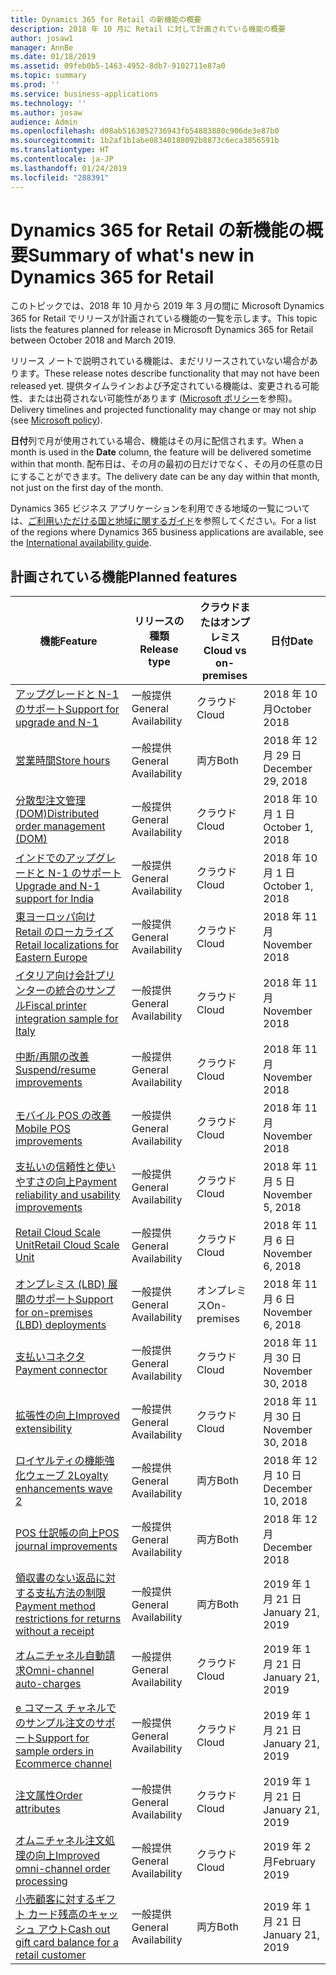 ```yaml
---
title: Dynamics 365 for Retail の新機能の概要
description: 2018 年 10 月に Retail に対して計画されている機能の概要
author: josaw1
manager: AnnBe
ms.date: 01/18/2019
ms.assetid: 09feb0b5-1463-4952-8db7-9102711e87a0
ms.topic: summary
ms.prod: ''
ms.service: business-applications
ms.technology: ''
ms.author: josaw
audience: Admin
ms.openlocfilehash: d08ab5163052736943fb54883880c906de3e87b0
ms.sourcegitcommit: 1b2af1b1abe08340188092b8873c6eca3856591b
ms.translationtype: HT
ms.contentlocale: ja-JP
ms.lasthandoff: 01/24/2019
ms.locfileid: "288391"
---
```

# <a name="summary-of-whats-new-in-dynamics-365-for-retail"></a><span data-ttu-id="22d13-103">Dynamics 365 for Retail の新機能の概要</span><span class="sxs-lookup"><span data-stu-id="22d13-103">Summary of what's new in Dynamics 365 for Retail</span></span>

<span data-ttu-id="22d13-104">このトピックでは、2018 年 10 月から 2019 年 3 月の間に Microsoft Dynamics 365 for Retail でリリースが計画されている機能の一覧を示します。</span><span class="sxs-lookup"><span data-stu-id="22d13-104">This topic lists the features planned for release in Microsoft Dynamics 365 for Retail between October 2018 and March 2019.</span></span> 

<span data-ttu-id="22d13-105">リリース ノートで説明されている機能は、まだリリースされていない場合があります。</span><span class="sxs-lookup"><span data-stu-id="22d13-105">These release notes describe functionality that may not have been released yet.</span></span> <span data-ttu-id="22d13-106">提供タイムラインおよび予定されている機能は、変更される可能性、または出荷されない可能性があります ([Microsoft ポリシー](https://go.microsoft.com/fwlink/p/?linkid=2007332)を参照)。</span><span class="sxs-lookup"><span data-stu-id="22d13-106">Delivery timelines and projected functionality may change or may not ship (see [Microsoft policy](https://go.microsoft.com/fwlink/p/?linkid=2007332)).</span></span>

<span data-ttu-id="22d13-107">**日付**列で月が使用されている場合、機能はその月に配信されます。</span><span class="sxs-lookup"><span data-stu-id="22d13-107">When a month is used in the **Date** column, the feature will be delivered sometime within that month.</span></span> <span data-ttu-id="22d13-108">配布日は、その月の最初の日だけでなく、その月の任意の日にすることができます。</span><span class="sxs-lookup"><span data-stu-id="22d13-108">The delivery date can be any day within that month, not just on the first day of the month.</span></span>
    
<span data-ttu-id="22d13-109">Dynamics 365 ビジネス アプリケーションを利用できる地域の一覧については、[ご利用いただける国と地域に関するガイド](https://aka.ms/dynamics_365_international_availability_deck)を参照してください。</span><span class="sxs-lookup"><span data-stu-id="22d13-109">For a list of the regions where Dynamics 365 business applications are available, see the [International availability guide](https://aka.ms/dynamics_365_international_availability_deck).</span></span> 


## <a name="planned-features"></a><span data-ttu-id="22d13-110">計画されている機能</span><span class="sxs-lookup"><span data-stu-id="22d13-110">Planned features</span></span>

| <span data-ttu-id="22d13-111">機能</span><span class="sxs-lookup"><span data-stu-id="22d13-111">Feature</span></span>                     | <span data-ttu-id="22d13-112">リリースの種類</span><span class="sxs-lookup"><span data-stu-id="22d13-112">Release type</span></span>   | <span data-ttu-id="22d13-113">クラウドまたはオンプレミス</span><span class="sxs-lookup"><span data-stu-id="22d13-113">Cloud vs on-premises</span></span>                      |<span data-ttu-id="22d13-114">日付</span><span class="sxs-lookup"><span data-stu-id="22d13-114">Date</span></span> |
|-----------------------------|----------------|----------------------------------------------|-----------------------|
|[<span data-ttu-id="22d13-115">アップグレードと N-1 のサポート</span><span class="sxs-lookup"><span data-stu-id="22d13-115">Support for upgrade and N-1</span></span>](support-upgrade-n-1-ax2012.md)     |<span data-ttu-id="22d13-116">一般提供</span><span class="sxs-lookup"><span data-stu-id="22d13-116">General Availability</span></span>   |  <span data-ttu-id="22d13-117">クラウド</span><span class="sxs-lookup"><span data-stu-id="22d13-117">Cloud</span></span>  |<span data-ttu-id="22d13-118">2018 年 10 月</span><span class="sxs-lookup"><span data-stu-id="22d13-118">October 2018</span></span>   |
|[<span data-ttu-id="22d13-119">営業時間</span><span class="sxs-lookup"><span data-stu-id="22d13-119">Store hours</span></span>](store-hours.md)        |<span data-ttu-id="22d13-120">一般提供</span><span class="sxs-lookup"><span data-stu-id="22d13-120">General Availability</span></span>    | <span data-ttu-id="22d13-121">両方</span><span class="sxs-lookup"><span data-stu-id="22d13-121">Both</span></span>    | <span data-ttu-id="22d13-122">2018 年 12 月 29 日</span><span class="sxs-lookup"><span data-stu-id="22d13-122">December 29, 2018</span></span>     |
|[<span data-ttu-id="22d13-123">分散型注文管理 (DOM)</span><span class="sxs-lookup"><span data-stu-id="22d13-123">Distributed order management (DOM)</span></span>](distributed-order-management.md)   |<span data-ttu-id="22d13-124">一般提供</span><span class="sxs-lookup"><span data-stu-id="22d13-124">General Availability</span></span>     |   <span data-ttu-id="22d13-125">クラウド</span><span class="sxs-lookup"><span data-stu-id="22d13-125">Cloud</span></span>  |<span data-ttu-id="22d13-126">2018 年 10 月 1 日</span><span class="sxs-lookup"><span data-stu-id="22d13-126">October 1, 2018</span></span>      |
|[<span data-ttu-id="22d13-127">インドでのアップグレードと N-1 のサポート</span><span class="sxs-lookup"><span data-stu-id="22d13-127">Upgrade and N-1 support for India</span></span>](retail-upgrade-n-1-india.md)     |<span data-ttu-id="22d13-128">一般提供</span><span class="sxs-lookup"><span data-stu-id="22d13-128">General Availability</span></span>   |   <span data-ttu-id="22d13-129">クラウド</span><span class="sxs-lookup"><span data-stu-id="22d13-129">Cloud</span></span>  |<span data-ttu-id="22d13-130">2018 年 10 月 1 日</span><span class="sxs-lookup"><span data-stu-id="22d13-130">October 1, 2018</span></span> |
|[<span data-ttu-id="22d13-131">東ヨーロッパ向け Retail のローカライズ</span><span class="sxs-lookup"><span data-stu-id="22d13-131">Retail localizations for Eastern Europe</span></span>](retail-localization-eastern-europe.md) |<span data-ttu-id="22d13-132">一般提供</span><span class="sxs-lookup"><span data-stu-id="22d13-132">General Availability</span></span>  |  <span data-ttu-id="22d13-133">クラウド</span><span class="sxs-lookup"><span data-stu-id="22d13-133">Cloud</span></span>  |<span data-ttu-id="22d13-134">2018 年 11 月</span><span class="sxs-lookup"><span data-stu-id="22d13-134">November 2018</span></span>  |
|[<span data-ttu-id="22d13-135">イタリア向け会計プリンターの統合のサンプル</span><span class="sxs-lookup"><span data-stu-id="22d13-135">Fiscal printer integration sample for Italy</span></span>](fiscal-printer-integration-sample-italy.md)  |<span data-ttu-id="22d13-136">一般提供</span><span class="sxs-lookup"><span data-stu-id="22d13-136">General Availability</span></span>  |   <span data-ttu-id="22d13-137">クラウド</span><span class="sxs-lookup"><span data-stu-id="22d13-137">Cloud</span></span>|<span data-ttu-id="22d13-138">2018 年 11 月</span><span class="sxs-lookup"><span data-stu-id="22d13-138">November 2018</span></span> |
|[<span data-ttu-id="22d13-139">中断/再開の改善</span><span class="sxs-lookup"><span data-stu-id="22d13-139">Suspend/resume improvements</span></span>](suspend-resume-improvements.md)  |<span data-ttu-id="22d13-140">一般提供</span><span class="sxs-lookup"><span data-stu-id="22d13-140">General Availability</span></span>  |   <span data-ttu-id="22d13-141">クラウド</span><span class="sxs-lookup"><span data-stu-id="22d13-141">Cloud</span></span>|<span data-ttu-id="22d13-142">2018 年 11 月</span><span class="sxs-lookup"><span data-stu-id="22d13-142">November 2018</span></span> |
|[<span data-ttu-id="22d13-143">モバイル POS の改善</span><span class="sxs-lookup"><span data-stu-id="22d13-143">Mobile POS improvements</span></span>](mobile-pos-improvements.md)  |<span data-ttu-id="22d13-144">一般提供</span><span class="sxs-lookup"><span data-stu-id="22d13-144">General Availability</span></span>  |   <span data-ttu-id="22d13-145">クラウド</span><span class="sxs-lookup"><span data-stu-id="22d13-145">Cloud</span></span>|<span data-ttu-id="22d13-146">2018 年 11 月</span><span class="sxs-lookup"><span data-stu-id="22d13-146">November 2018</span></span> |
|[<span data-ttu-id="22d13-147">支払いの信頼性と使いやすさの向上</span><span class="sxs-lookup"><span data-stu-id="22d13-147">Payment reliability and usability improvements</span></span>](payment-processing.md)  |<span data-ttu-id="22d13-148">一般提供</span><span class="sxs-lookup"><span data-stu-id="22d13-148">General Availability</span></span>   |  <span data-ttu-id="22d13-149">クラウド</span><span class="sxs-lookup"><span data-stu-id="22d13-149">Cloud</span></span>   |<span data-ttu-id="22d13-150">2018 年 11 月 5 日</span><span class="sxs-lookup"><span data-stu-id="22d13-150">November 5, 2018</span></span>       |
|[<span data-ttu-id="22d13-151">Retail Cloud Scale Unit</span><span class="sxs-lookup"><span data-stu-id="22d13-151">Retail Cloud Scale Unit</span></span>](retail-cloud-scale-unit.md)                  |<span data-ttu-id="22d13-152">一般提供</span><span class="sxs-lookup"><span data-stu-id="22d13-152">General Availability</span></span>     | <span data-ttu-id="22d13-153">クラウド</span><span class="sxs-lookup"><span data-stu-id="22d13-153">Cloud</span></span>    |<span data-ttu-id="22d13-154">2018 年 11 月 6 日</span><span class="sxs-lookup"><span data-stu-id="22d13-154">November 6, 2018</span></span>       |
|[<span data-ttu-id="22d13-155">オンプレミス (LBD) 展開のサポート</span><span class="sxs-lookup"><span data-stu-id="22d13-155">Support for on-premises (LBD) deployments</span></span>](support-premises-local-business-data-deployments.md) |<span data-ttu-id="22d13-156">一般提供</span><span class="sxs-lookup"><span data-stu-id="22d13-156">General Availability</span></span> |<span data-ttu-id="22d13-157">オンプレミス</span><span class="sxs-lookup"><span data-stu-id="22d13-157">On-premises</span></span>     |<span data-ttu-id="22d13-158">2018 年 11 月 6 日</span><span class="sxs-lookup"><span data-stu-id="22d13-158">November 6, 2018</span></span> |   
|[<span data-ttu-id="22d13-159">支払いコネクタ</span><span class="sxs-lookup"><span data-stu-id="22d13-159">Payment connector</span></span>](payment-connector.md)                            |<span data-ttu-id="22d13-160">一般提供</span><span class="sxs-lookup"><span data-stu-id="22d13-160">General Availability</span></span>      | <span data-ttu-id="22d13-161">クラウド</span><span class="sxs-lookup"><span data-stu-id="22d13-161">Cloud</span></span>    |<span data-ttu-id="22d13-162">2018 年 11 月 30 日</span><span class="sxs-lookup"><span data-stu-id="22d13-162">November 30, 2018</span></span>        |
|[<span data-ttu-id="22d13-163">拡張性の向上</span><span class="sxs-lookup"><span data-stu-id="22d13-163">Improved extensibility</span></span>](improved-extensibility.md)  |<span data-ttu-id="22d13-164">一般提供</span><span class="sxs-lookup"><span data-stu-id="22d13-164">General Availability</span></span>           |    <span data-ttu-id="22d13-165">クラウド</span><span class="sxs-lookup"><span data-stu-id="22d13-165">Cloud</span></span> |<span data-ttu-id="22d13-166">2018 年 11 月 30 日</span><span class="sxs-lookup"><span data-stu-id="22d13-166">November 30, 2018</span></span>   |
|[<span data-ttu-id="22d13-167">ロイヤルティの機能強化ウェーブ 2</span><span class="sxs-lookup"><span data-stu-id="22d13-167">Loyalty enhancements wave 2</span></span>](loyalty-november-18.md)|<span data-ttu-id="22d13-168">一般提供</span><span class="sxs-lookup"><span data-stu-id="22d13-168">General Availability</span></span> | <span data-ttu-id="22d13-169">両方</span><span class="sxs-lookup"><span data-stu-id="22d13-169">Both</span></span> |<span data-ttu-id="22d13-170">2018 年 12 月 10 日</span><span class="sxs-lookup"><span data-stu-id="22d13-170">December 10, 2018</span></span> |
|[<span data-ttu-id="22d13-171">POS 仕訳帳の向上</span><span class="sxs-lookup"><span data-stu-id="22d13-171">POS journal improvements</span></span>](POS-journal-improvements.md)       | <span data-ttu-id="22d13-172">一般提供</span><span class="sxs-lookup"><span data-stu-id="22d13-172">General Availability</span></span>        | <span data-ttu-id="22d13-173">両方</span><span class="sxs-lookup"><span data-stu-id="22d13-173">Both</span></span>         |<span data-ttu-id="22d13-174">2018 年 12 月</span><span class="sxs-lookup"><span data-stu-id="22d13-174">December 2018</span></span> |
|[<span data-ttu-id="22d13-175">領収書のない返品に対する支払方法の制限</span><span class="sxs-lookup"><span data-stu-id="22d13-175">Payment method restrictions for returns without a receipt</span></span>](returns-without-receipt.md)  | <span data-ttu-id="22d13-176">一般提供</span><span class="sxs-lookup"><span data-stu-id="22d13-176">General Availability</span></span> |  <span data-ttu-id="22d13-177">両方</span><span class="sxs-lookup"><span data-stu-id="22d13-177">Both</span></span>  | <span data-ttu-id="22d13-178">2019 年 1 月 21 日</span><span class="sxs-lookup"><span data-stu-id="22d13-178">January 21, 2019</span></span> |
|[<span data-ttu-id="22d13-179">オムニチャネル自動請求</span><span class="sxs-lookup"><span data-stu-id="22d13-179">Omni-channel auto-charges</span></span>](omni-channel-auto-charges.md)  |<span data-ttu-id="22d13-180">一般提供</span><span class="sxs-lookup"><span data-stu-id="22d13-180">General Availability</span></span>  |   <span data-ttu-id="22d13-181">クラウド</span><span class="sxs-lookup"><span data-stu-id="22d13-181">Cloud</span></span>| <span data-ttu-id="22d13-182">2019 年 1 月 21 日</span><span class="sxs-lookup"><span data-stu-id="22d13-182">January 21, 2019</span></span> |
|[<span data-ttu-id="22d13-183">e コマース チャネルでのサンプル注文のサポート</span><span class="sxs-lookup"><span data-stu-id="22d13-183">Support for sample orders in Ecommerce channel</span></span>](ecommerce-zero-dollar-order-support.md) |<span data-ttu-id="22d13-184">一般提供</span><span class="sxs-lookup"><span data-stu-id="22d13-184">General Availability</span></span>| <span data-ttu-id="22d13-185">クラウド</span><span class="sxs-lookup"><span data-stu-id="22d13-185">Cloud</span></span>| <span data-ttu-id="22d13-186">2019 年 1 月 21 日</span><span class="sxs-lookup"><span data-stu-id="22d13-186">January 21, 2019</span></span> |
|[<span data-ttu-id="22d13-187">注文属性</span><span class="sxs-lookup"><span data-stu-id="22d13-187">Order attributes</span></span>](order-attributes.md) |<span data-ttu-id="22d13-188">一般提供</span><span class="sxs-lookup"><span data-stu-id="22d13-188">General Availability</span></span>| <span data-ttu-id="22d13-189">クラウド</span><span class="sxs-lookup"><span data-stu-id="22d13-189">Cloud</span></span>| <span data-ttu-id="22d13-190">2019 年 1 月 21 日</span><span class="sxs-lookup"><span data-stu-id="22d13-190">January 21, 2019</span></span> |
|[<span data-ttu-id="22d13-191">オムニチャネル注文処理の向上</span><span class="sxs-lookup"><span data-stu-id="22d13-191">Improved omni-channel order processing</span></span>](improved-omni-channel-order-processing.md) | <span data-ttu-id="22d13-192">一般提供</span><span class="sxs-lookup"><span data-stu-id="22d13-192">General Availability</span></span> | <span data-ttu-id="22d13-193">クラウド</span><span class="sxs-lookup"><span data-stu-id="22d13-193">Cloud</span></span> |  <span data-ttu-id="22d13-194">2019 年 2 月</span><span class="sxs-lookup"><span data-stu-id="22d13-194">February 2019</span></span> |
|[<span data-ttu-id="22d13-195">小売顧客に対するギフト カード残高のキャッシュ アウト</span><span class="sxs-lookup"><span data-stu-id="22d13-195">Cash out gift card balance for a retail customer</span></span>](giftcard-cashout.md)   |  <span data-ttu-id="22d13-196">一般提供</span><span class="sxs-lookup"><span data-stu-id="22d13-196">General Availability</span></span> | <span data-ttu-id="22d13-197">両方</span><span class="sxs-lookup"><span data-stu-id="22d13-197">Both</span></span> | <span data-ttu-id="22d13-198">2019 年 1 月 21 日</span><span class="sxs-lookup"><span data-stu-id="22d13-198">January 21, 2019</span></span> |
